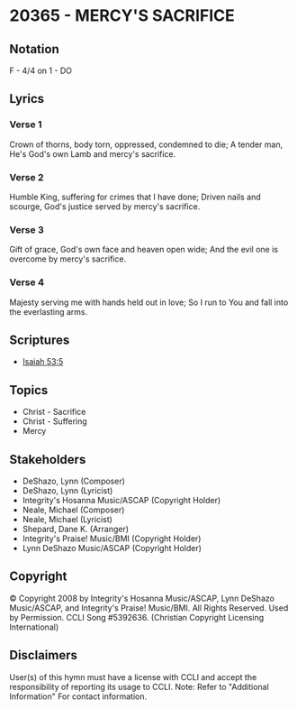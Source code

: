 # 20365 - MERCY'S SACRIFICE

## Notation

F - 4/4 on 1 - DO

## Lyrics

### Verse 1

Crown of thorns, body torn, oppressed, condemned to die; A tender man, He's God's own Lamb and mercy's sacrifice. 

### Verse 2

Humble King, suffering for crimes that I have done; Driven nails and scourge, God's justice served by mercy's sacrifice.

### Verse 3

Gift of grace, God's own face and heaven open wide; And the evil one is overcome by mercy's sacrifice.

### Verse 4

Majesty serving me with hands held out in love; So I run to You and fall into the everlasting arms.


## Scriptures

- [Isaiah 53:5](https://www.biblegateway.com/passage/?search=Isaiah%2053%3A5)

## Topics

- Christ - Sacrifice
- Christ - Suffering
- Mercy

## Stakeholders

- DeShazo, Lynn (Composer)
- DeShazo, Lynn (Lyricist)
- Integrity's Hosanna Music/ASCAP (Copyright Holder)
- Neale, Michael (Composer)
- Neale, Michael (Lyricist)
- Shepard, Dane K. (Arranger)
- Integrity's Praise! Music/BMI (Copyright Holder)
- Lynn DeShazo Music/ASCAP (Copyright Holder)

## Copyright

© Copyright 2008 by Integrity's Hosanna Music/ASCAP, Lynn DeShazo Music/ASCAP, 
and Integrity's Praise! Music/BMI.  All Rights Reserved. Used by Permission. CCLI Song #5392636.
(Christian Copyright Licensing International)

## Disclaimers

User(s) of this hymn must have a license with CCLI and accept the responsibility of reporting its usage to CCLI.
Note: Refer to "Additional Information" For contact information.

